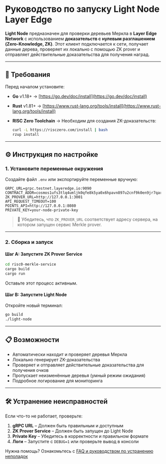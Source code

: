 # Руководство по запуску Light Node Layer Edge

**Light Node** предназначен для проверки деревьев Меркла в **Layer Edge Network** с использованием **доказательств с нулевым разглашением (Zero-Knowledge, ZK)**. Этот клиент подключается к сети, получает данные дерева, проверяет их локально с помощью ZK prover и отправляет действительные доказательства для получения наград.

---

## 🔧 Требования

Перед началом установите:

* **Go** v1.18+ → [https://go.dev/doc/install](https://go.dev/doc/install)
* **Rust** v1.81+ → [https://www.rust-lang.org/tools/install](https://www.rust-lang.org/tools/install)
* **RISC Zero Toolchain** → Необходим для создания ZK-доказательств:

  ```bash
  curl -L https://risczero.com/install | bash
  rzup install
  ```

---

## ⚙️ Инструкция по настройке

### 1. Установите переменные окружения

Создайте файл `.env` или экспортируйте переменные вручную:

```env
GRPC_URL=grpc.testnet.layeredge.io:9090
CONTRACT_ADDR=cosmos1ufs3tlq4umljk0qfe8k5ya0x6hpavn897u2cnf9k0en9jr7qarqqt56709
ZK_PROVER_URL=http://127.0.0.1:3001
API_REQUEST_TIMEOUT=100
POINTS_API=http://127.0.0.1:8080
PRIVATE_KEY=your-node-private-key
```

> 📌 Убедитесь, что `ZK_PROVER_URL` соответствует адресу сервера, на котором запущен сервис Merkle prover.

---

### 2. Сборка и запуск

#### Шаг A: Запустите ZK Prover Service

```bash
cd risc0-merkle-service
cargo build
cargo run
```

Оставьте этот процесс активным.

#### Шаг B: Запустите Light Node

Откройте новый терминал:

```bash
go build
./light-node
```

---

## 📋 Возможности

* Автоматически находит и проверяет деревья Меркла
* Локально генерирует ZK-доказательства
* Проверяет и отправляет действительные доказательства для получения очков
* Пропускает неизменённые деревья (умный режим ожидания)
* Подробное логирование для мониторинга

---

## 🛠 Устранение неисправностей

Если что-то не работает, проверьте:

1. **gRPC URL** – Должен быть правильным и доступным
2. **ZK Prover Service** – Должен быть запущен до Light Node
3. **Private Key** – Убедитесь в корректности и правильном формате
4. **Логи** – Запустите с `DEBUG=1` или проверьте вывод в консоли

Нужна помощь? Ознакомьтесь с [FAQ и руководством по устранению неполадок](https://docs.layeredge.io/introduction/developer-guide/run-a-node/faq-and-troubleshooting-guide)

